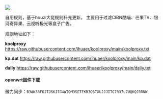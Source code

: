![](https://z3.ax1x.com/2021/06/17/2xFeRU.png)

自用规则，基于houzi大佬规则补充更新。
主要用于过滤CIBN酷喵、芒果TV、银河奇异果、云视听极光等盒子广告。

规则地址如下：

**koolproxy**
https://raw.githubusercontent.com/ihuaer/koolproxy/main/koolproxy.txt

**kp.dat**
https://raw.githubusercontent.com/ihuaer/koolproxy/main/kp.dat

**daily**
https://raw.githubusercontent.com/ihuaer/koolproxy/main/daily.txt

#### openwrt固件下载

微力同步：`B3AK5RFG2TJSKJ7G4WTQM3SETFKB7O6TXUJJJITC7R37L7UQKQJ3RNW`

